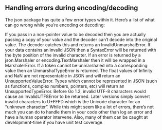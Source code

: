 
## Handling errors during encoding/decoding
The json package has quite a few error types within it. Here’s a list of what can go wrong while you’re encoding or decoding:

If you pass in a non-pointer value to be decoded then you are actually passing a copy of your value and the decoder can’t decode into the original value. The decoder catches this and returns an InvalidUnmarshalError.
If your data contains an invalid JSON then a SyntaxError will be returned with the byte position of the invalid character.
If an error is returned by a json.Marshaler or encoding.TextMarshaler then it will be wrapped in a MarshalerError.
If a token cannot be unmarshaled into a corresponding value then an UnmarshalTypeError is returned.
The float values of Infinity and NaN are not representable in JSON and will return an UnsupportedValueError.
Types which cannot be represented in JSON (such as functions, complex numbers, pointers, etc) will return an UnsupportedTypeError.
Before Go 1.2, invalid UTF-8 characters would cause an InvalidUTF8Error to be returned. Later versions simply convert invalid characters to U+FFFD which is the Unicode character for an “unknown character”.
While this might seem like a lot of errors, there’s not much you can do to handle them in your code other than log an error and have a human operator intervene. Also, many of them can be caught at development-time if you have unit test coverage.
